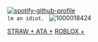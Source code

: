 [![spotify-github-profile](https://spotify-github-profile.kittinanx.com/api/view?uid=31aolntofja7eezo74jmie3eaa6e&cover_image=false&theme=novatorem&show_offline=true&background_color=121212&interchange=false&bar_color=ffffff&bar_color_cover=false)](https://spotify-github-profile.kittinanx.com/api/view?uid=31aolntofja7eezo74jmie3eaa6e&redirect=true)  
`lm an idiot. `
![1000018424](https://github.com/user-attachments/assets/bb529f9e-ee35-403d-a6e0-af940438cc3f)








 [STRAW + ](https://janedoeefann.straw.page/) [ATA +](https://zemeah777.atabook.org/) [ROBLOX +](https://www.roblox.com/users/2005761045/profile?friendshipSourceType=PlayerSearch) 
          


 
 
 
 
 
 
 
